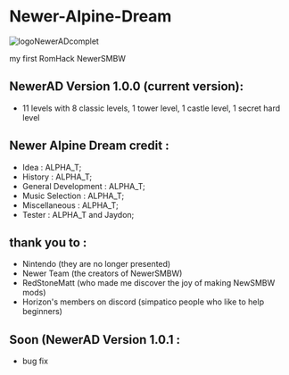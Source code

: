 # Newer-Alpine-Dream
![logoNewerADcomplet](https://user-images.githubusercontent.com/94932316/152683060-8fbf776f-3ec6-48ba-aa45-56d9911ecad4.png)

my first RomHack NewerSMBW


## NewerAD Version 1.0.0 (current version):
- 11 levels with 8 classic levels, 1 tower level, 1 castle level, 1 secret hard level


## Newer Alpine Dream credit :
- Idea : ALPHA_T;
- History : ALPHA_T;
- General Development : ALPHA_T;
- Music Selection : ALPHA_T;
- Miscellaneous : ALPHA_T;
- Tester : ALPHA_T and Jaydon;


## thank you to :
- Nintendo (they are no longer presented)
- Newer Team (the creators of NewerSMBW)
- RedStoneMatt (who made me discover the joy of making NewSMBW mods)
- Horizon's members on discord (simpatico people who like to help beginners)


## Soon (NewerAD Version 1.0.1 :
- bug fix 
